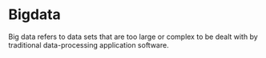 # Bigdata
Big data refers to data sets that are too large or complex to be dealt with by traditional data-processing application software.
